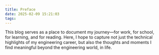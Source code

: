 ```yaml
---
title: Preface
date: 2025-02-09 15:21:03
tags:
---
```

This blog serves as a place to document my journey—for work, for school, for learning, and for reading. Here, I hope to capture not just the technical highlights of my engineering career, but also the thoughts and moments I find meaningful beyond the engineering world, in life.
